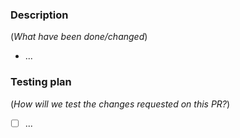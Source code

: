 ### Description

(_What have been done/changed_)

- ...

### Testing plan

(_How will we test the changes requested on this PR?_)

- [ ] ...
